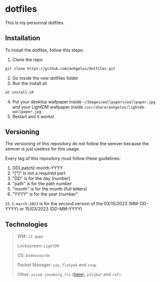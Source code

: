 # dotfiles

This is my personnal dotfiles.

## Installation

To install the dotfiles, follow this steps:

1. Clone the repo
```bash
git clone https://github.com/anhgelus/dotfiles.git
```
2. Go inside the new dotfiles folder
3. Run the install.sh
```bash
sh install.sh
```
4. Put your desktop wallpaper inside `~/Images/wallpapers/wallpaper.jpg` and your LightDM wallpaper inside `/usr/share/anhgelus/lightdm-wallpaper.jpg`
5. Restart and it works!


## Versioning

The versioning of this repository do not follow the semver because the semver is just useless for this usage.

Every tag of this repository must follow these guidelines:
1. DD[.patch]-month-YYYY
2. "[\*]" is not a required part
3. "DD" is for the day (number)
4. "path" is for the path number
5. "month" is for the month (full letters)
6. "YYYY" is for the year (number"

`15.1-march-2023` is for the second version of the 03/15/2023 (MM-DD-YYYY) or 15/03/2023 (DD-MM-YYYY)

## Technologies

> WM: `i3 gaps`
>
> Lockscreen: `LightDM`
>
> OS: `EndeavourOs`
>
> Packet Manager: `yay`, `flatpak` and `snap`
>
> Other: `picom jonaburg_fix` ([here](https://github.com/Arian8j2/picom-jonaburg-fix)), `polybar` and `rofi`
